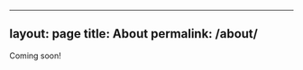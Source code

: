 <!--- because of the fact that this starts with a --- YAML Front Matter header it is parsed by jekyll as a page -->
---
layout: page
title: About
permalink: /about/
---

Coming soon!